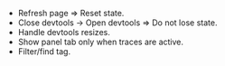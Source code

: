 
- Refresh page => Reset state.
- Close devtools -> Open devtools => Do not lose state.
- Handle devtools resizes.
- Show panel tab only when traces are active.
- Filter/find tag.
